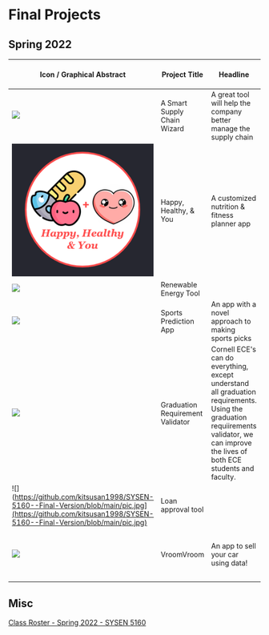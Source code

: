 # Final Projects

## Spring 2022

| Icon / Graphical Abstract                                                 | **Project Title**           | **Headline**                                 | **Blog Post**                                                                                                                | **Streamlit App / Source**                                                                                                         | **Contributors** [Mail\|LinkedIn]                                                                                                                                                                                                                                                                                                 |
| ------------------------------------------------------------------------- | --------------------------- | -------------------------------------------- | ---------------------------------------------------------------------------------------------------------------------------- | ---------------------------------------------------------------------------------------------------------------------------------- | --------------------------------------------------------------------------------------------------------------------------------------------------------------------------------------------------------------------------------------------------------------------------------------------------------------------------------- |
| ![](https://streamlit.io/images/brand/streamlit-mark-light.png)           | A Smart Supply Chain Wizard |                  A great tool will help the company better manage the supply chain                            |            [Supply Chain Wizard](https://medium.com/@dh734/supply-chain-wizard-89263ccd13c3)                                                                                                       |     [App](https://share.streamlit.io/fcelya/sysen5160-scm-tool/main/main.py) / [Repo](https://github.com/bellesjchen/sysen5160-scm-tool)                                                                                                                       |  Sijie Chen [[M](chensijie1225@gmail.com)\|[L](https://www.linkedin.com/in/sijie-c-8559a6220/)] <br />Donghao Huang[[M](dh734@cornell.edu)\]  <br />Fernando Celaya[[M](fernando.celaya@alu.comillas.edu)\|[L](https://www.linkedin.com/in/fernando-celaya-oyon/)]
| ![](https://raw.githubusercontent.com/jmd543/Final_Project/main/icon.PNG) | Happy, Healthy, & You       | A customized nutrition & fitness planner app | [Health & Fitness with a click of a button](https://medium.com/@jmd543/health-fitness-with-a-click-of-a-button-6842c934cd4f) | [App](https://share.streamlit.io/jmd543/final_project/main/final_project_app.py) / [Repo](https://github.com/jmd543/Final_Project) | Jamie Donahue [[M](mailto:jmd543@cornell.edu)\|[L](https://www.linkedin.com/in/jamie-donahue-05262410b/)]                                                                                                                                                                                                                         |
| ![](https://streamlit.io/images/brand/streamlit-mark-light.png)           | Renewable Energy Tool       |                                              |                                                                                                                              |                                                                                                                                    |                                                                                                                                                                                                                                                                                                                                   |
| ![](https://streamlit.io/images/brand/streamlit-mark-light.png)           | Sports Prediction App       | An app with a novel approach to making sports picks         | [NFL Game Picks through Optimization](https://medium.com/@kl938_46540/the-key-features-to-beating-the-odds-c9149c227982)                                                                                                                           | [App](https://share.streamlit.io/chawk89/sysen5160/main/nfl_prediction_app.py) / [Repo](https://github.com/chawk89/SYSEN5160)      | Colby Hawker \ Kevin Lee                                                                                                                                                                                                                                                                                                          |
| ![](/assets/images/Graduation_Icon.png)           | Graduation Requirement Validator   | Cornell ECE's can do everything, except understand all graduation requirements. Using the graduation requiirements validator, we can improve the lives of both ECE students and faculty. | [Graduation Requirement Validator](https://medium.com/@rrs234/improve-your-collegiate-experience-with-an-automated-graduation-validator-de6edb89d1f7) | [App](https://share.streamlit.io/roninsharma25/graduation-requirements-validator/main) / [Repo](https://github.com/roninsharma25/Graduation-Requirements-Validator) | Ronin Sharma [[M](mailto:rrs234@cornell.edu)\|[L](https://www.linkedin.com/in/ronin-sharma-8214b7146/)]                                                                                                                                   |                                                                                                                                                                                                                                                                                                                                   |
| ![](https://github.com/kitsusan1998/SYSEN-5160--Final-Version/blob/main/pic.jpg](https://github.com/kitsusan1998/SYSEN-5160--Final-Version/blob/main/pic.jpg)           | Loan approval tool          |                                              |                                                                                                                              |                                                                                                                                    |                                                                                                                                                                                                                                                                                                                                   |
| ![](https://i.ibb.co/6gQm7wS/Screen-Shot-2022-05-08-at-10-48-19-AM.png)   | VroomVroom                  | An app to sell your car using data!          | [VroomVroom: Sell Your Car With Data](https://medium.com/@spg67/vroomvroom-sell-your-car-with-data-97925964ebb6)             | [App](https://share.streamlit.io/sushantgadgil/VroomVroom/main/) / [Repo](https://github.com/sushantgadgil/VroomVroom)             | Sushant Gadgil [[M](mailto:spg67@cornell.edu)\|[L](https://www.linkedin.com/in/sushantgadgil/)] <br /> Isabel Richter [[M](mailto:ijr25@cornell.edu)\|[L](https://www.linkedin.com/in/isabel-richter-973a27126/)] <br /> Mariya Tasnim [[M](mailto:mt667@cornell.edu)\|[L](https://www.linkedin.com/in/mariya-tasnim-262115189/)] |

## Misc

[Class Roster - Spring 2022 - SYSEN 5160](https://classes.cornell.edu/browse/roster/SP22/class/SYSEN/5160)
